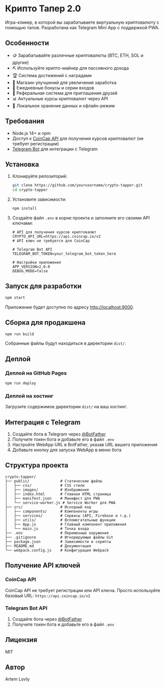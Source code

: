 # Крипто Тапер 2.0

Игра-кликер, в которой вы зарабатываете виртуальную криптовалюту с помощью тапов. Разработана как Telegram Mini App с поддержкой PWA.

## Особенности

- 🪙 Зарабатывайте различные криптовалюты (BTC, ETH, SOL и другие)
- ⛏️ Используйте крипто-майнер для пассивного дохода
- 🏆 Система достижений с наградами
- 🛒 Магазин улучшений для увеличения заработка
- 🔄 Ежедневные бонусы и серии входов
- 👥 Реферальная система для приглашения друзей
- 📊 Актуальные курсы криптовалют через API
- 💾 Локальное хранение данных и офлайн-режим

## Требования

- Node.js 14+ и npm
- Доступ к [CoinCap API](https://docs.coincap.io/) для получения курсов криптовалют (не требует регистрации)
- [Telegram Bot](https://core.telegram.org/bots) для интеграции с Telegram

## Установка

1. Клонируйте репозиторий:
   ```bash
   git clone https://github.com/yourusername/crypto-tapper.git
   cd crypto-tapper
   ```

2. Установите зависимости:
   ```bash
   npm install
   ```

3. Создайте файл `.env` в корне проекта и заполните его своими API ключами:
   ```
   # API для получения курсов криптовалют
   CRYPTO_API_URL=https://api.coincap.io/v2
   # API ключ не требуется для CoinCap

   # Telegram Bot API
   TELEGRAM_BOT_TOKEN=your_telegram_bot_token_here

   # Настройки приложения
   APP_VERSION=2.0.0
   DEBUG_MODE=false
   ```

## Запуск для разработки

```bash
npm start
```

Приложение будет доступно по адресу [http://localhost:9000](http://localhost:9000).

## Сборка для продакшена

```bash
npm run build
```

Собранные файлы будут находиться в директории `dist/`.

## Деплой

### Деплой на GitHub Pages

```bash
npm run deploy
```

### Деплой на хостинг

Загрузите содержимое директории `dist/` на ваш хостинг.

## Интеграция с Telegram

1. Создайте бота в Telegram через [@BotFather](https://t.me/BotFather)
2. Получите токен бота и добавьте его в файл `.env`
3. Настройте WebApp URL в BotFather, указав URL вашего приложения
4. Добавьте кнопку для запуска WebApp в меню бота

## Структура проекта

```
crypto-tapper/
├── public/              # Статические файлы
│   ├── css/             # CSS стили
│   ├── images/          # Изображения
│   ├── index.html       # Главная HTML страница
│   ├── manifest.json    # Манифест для PWA
│   └── service-worker.js # Service Worker для PWA
├── src/                 # Исходный код
│   ├── components/      # Компоненты игры
│   ├── services/        # Сервисы (API, Firebase и т.д.)
│   ├── utils/           # Вспомогательные функции
│   ├── App.js           # Главный компонент приложения
│   └── main.js          # Точка входа
├── .env                 # Переменные окружения
├── .gitignore           # Игнорируемые файлы Git
├── package.json         # Зависимости и скрипты
├── README.md            # Документация
└── webpack.config.js    # Конфигурация Webpack
```

## Получение API ключей

### CoinCap API
CoinCap API не требует регистрации или API ключа. Просто используйте базовый URL: `https://api.coincap.io/v2`

### Telegram Bot API
1. Создайте бота через [@BotFather](https://t.me/BotFather)
2. Получите токен бота и добавьте его в файл `.env`

## Лицензия

MIT

## Автор

Artem Lovly